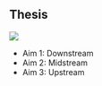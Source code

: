 ## Thesis

![](https://muzaale.github.io/thesis/_images/c46f14aedec2cffd800a2418439eee6e989489a7662980ae1e89d757dbab3b31.png)

- Aim 1: Downstream
- Aim 2: Midstream
- Aim 3: Upstream


